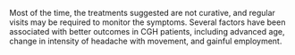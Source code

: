 Most of the time, the treatments suggested are not curative, and regular visits may be required to monitor the symptoms. Several factors have been associated with better outcomes in CGH patients, including advanced age, change in intensity of headache with movement, and gainful employment.